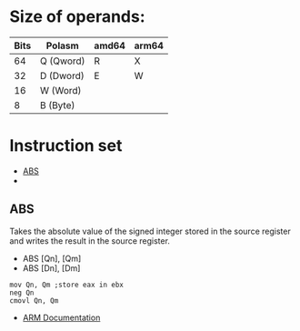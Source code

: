 # Size of operands:
    
| Bits | Polasm | amd64 | arm64 |
| - | - | - | - |
| 64 | Q (Qword) | R | X |
| 32 | D (Dword) | E | W |
| 16 | W (Word)  |   |   |
| 8  | B (Byte)  |   |   |

# Instruction set

 - [ABS](#abs)
 - 

## ABS
 Takes the absolute value of the signed integer stored in the source register and writes the result in the source register.


 - ABS [Qn], [Qm]
 - ABS [Dn], [Dm]

```assembly_x86
mov Qn, Qm ;store eax in ebx
neg Qn
cmovl Qn, Qm
```


 - [ARM Documentation](https://developer.arm.com/documentation/ddi0602/2024-09/Base-Instructions/ABS--Absolute-value-?lang=en)